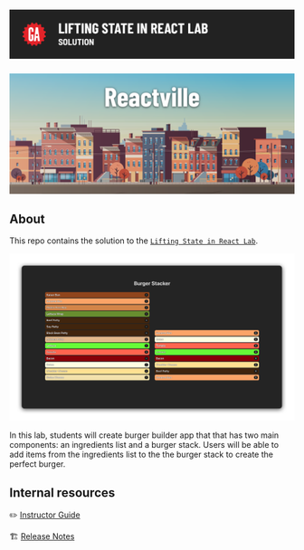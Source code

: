 # ![Lifting State in React Components Lab - Solution](./internal-resources/assets/hero.png)

![ReactVille Skyline](./internal-resources/assets/reactville.png)

## About

This repo contains the solution to the [`Lifting State in React Lab`](https://git.generalassemb.ly/modular-curriculum-all-courses/lifting-state-in-react-lab).

![Solution UI](./internal-resources/assets/burger.png)

In this lab, students will create burger builder app that that has two main components: an ingredients list and a burger stack. Users will be able to add items from the ingredients list to the the burger stack to create the perfect burger.

## Internal resources

✏️ [Instructor Guide](./internal-resources/instructor-guide.md)

🏗️ [Release Notes](./internal-resources/release-notes.md)
